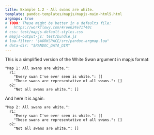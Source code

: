 ```yaml
---
title: Example 1.2 - All swans are white.
template: pandoc-templates/mapjs/mapjs-main-html5.html
argmaps: true
# TODO: These might be better in a defaults file:
#   https://workflowy.com/#/ee624e71f40c
# css: test/mapjs-default-styles.css
# mapjs-output-js: test/bundle.js
# lua-filter: "$WORKSPACE/src/pandoc-argmap.lua"
# data-dir: "$PANDOC_DATA_DIR"
---
```


This is a simplified version of the White Swan argument in mapjs format:

```{#argmap1 .argmap .yml name="Example 1: All swans are white." to="js"}
"Map 1: All swans are white.":
  r1:
    "Every swan I've ever seen is white.": []
    "These swans are representative of all swans.": []
  o2:
    "Not all swans are white.": []
```

And here it is again:

```{#argmap2 .argmap .yml name="Example 2 (dup): All swans are white." to="js"}
"Map 2: All swans are white.":
  r1:
    "Every swan I've ever seen is white.": []
    "These swans are representative of all swans.": []
  o2:
    "Not all swans are white.": []
```
